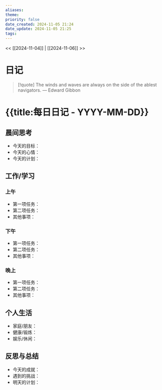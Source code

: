```yaml
---
aliases: 
theme: 
priority: false
date_created: 2024-11-05 21:24
date_update: 2024-11-05 21:25
tags:
---
```


<< [[2024-11-04]] | [[2024-11-06]] >>

# 日记

> [!quote] The winds and waves are always on the side of the ablest navigators.
> — Edward Gibbon



# {{title:每日日记 - YYYY-MM-DD}}

## 晨间思考
- 今天的目标：
- 今天的心情：
- 今天的计划：

## 工作/学习
### 上午
- 第一项任务：
- 第二项任务：
- 其他事项：

### 下午
- 第一项任务：
- 第二项任务：
- 其他事项：

### 晚上
- 第一项任务：
- 第二项任务：
- 其他事项：

## 个人生活
- 家庭/朋友：
- 健康/锻炼：
- 娱乐/休闲：

## 反思与总结
- 今天的成就：
- 遇到的挑战：
- 明天的计划：

